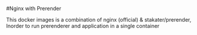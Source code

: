 #Nginx with Prerender

This docker images is a combination of nginx (official) & stakater/prerender, Inorder to run prerenderer and application in a single container